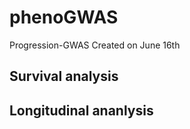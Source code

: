 # phenoGWAS
Progression-GWAS
Created on June 16th

## Survival analysis

## Longitudinal ananlysis

